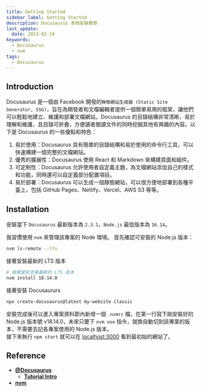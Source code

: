 ```yaml
---
title: Getting Started
sidebar_label: Getting Started
description: Docusaurus 本地安裝教學
last_update:
  date: 2023-02-19
keywords:
  - Docusaurus
  - nvm
tags:
  - Docusaurus
---
```



## **Introduction**

Docusaurus 是一個由 Facebook 開發的`靜態網站生成器 (Static Site Generator, SSG)`，旨在為開發者和文檔編輯者提供一個簡單易用的框架，讓他們可以輕鬆地建立、維護和部署文檔網站，Docusaurus 的目錄結構非常清晰，易於理解和維護，且目錄可折疊，方便讀者閱讀文件的同時挖掘其他有興趣的內容。以下是 Docusaurus 的一些優點和特色：
1. 易於使用：Docusaurus 具有簡單的目錄結構和易於使用的命令行工具，可以快速構建一個完整的文檔網站。
2. 優秀的擴展性：Docusaurus 使用 React 和 Markdown 來構建頁面和組件。
3. 可定制性：Docusaurus 允許使用者自定義主題，為文檔網站添加自己的樣式和功能，同時還可以自定義部分配置項目。
4. 易於部署：Docusaurus 可以生成一個靜態網站，可以很方便地部署到各種平臺上，包括 GitHub Pages、Netlify、Vercel、AWS S3 等等。

## **Installation**
安裝當下 `Docusaurus` 最新版本為 `2.3.1`，`Node.js` 最低版本為 `16.14`。

我習慣使用 `nvm` 來管理該專案的 Node 環境。
首先確認可安裝的 Node.js 版本：
```bash
nvm ls-remote --lts
```


接著安裝最新的 LTS 版本
```bash
# 根據當前支援最新的 LTS 版本
nvm install 18.14.0
```

接著安裝 Docusaururs
```bash
npx create-docusaurus@latest my-website classic
```

安裝完成後可以進入專案資料節內新增一個 `.nvmrc` 檔，在第一行寫下剛安裝好的 Node.js 版本號 v18.14.0，未來只要下 `nvm use` 指令，就換自動切到該專案的版本，不需要去記各專案使用的 Node.js 版本。  
接下來執行 `npm start` 就可以在 [localhost:3000](http://localhost:3000) 看到最初始的網站了。




## **Reference**
- **[@Docusaurus](https://docusaurus.io/)**
  - **[Tutorial Intro](https://tutorial.docusaurus.io/docs/intro)**
- **[nvm](https://github.com/nvm-sh/nvm)**